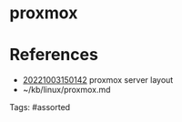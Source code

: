 # proxmox

# References
- [20221003150142](/zet/20221003150142/) proxmox server layout
- ~/kb/linux/proxmox.md

Tags:
    #assorted

